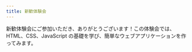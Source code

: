 ```yaml
---
title: 新歓体験会
---
```


新歓体験会にご参加いただき、ありがとうございます！この体験会では、HTML、CSS、JavaScript の基礎を学び、簡単なウェブアプリケーションを作ってみます。
